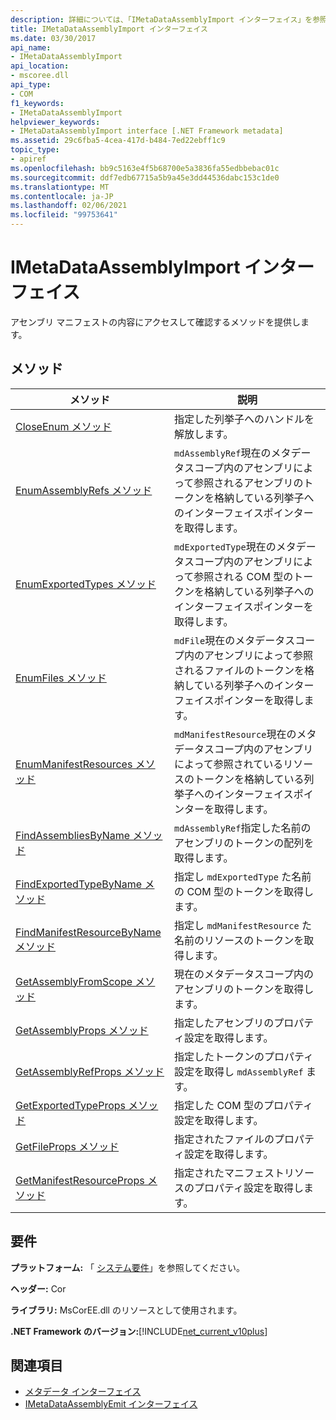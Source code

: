 ```yaml
---
description: 詳細については、「IMetaDataAssemblyImport インターフェイス」を参照してください。
title: IMetaDataAssemblyImport インターフェイス
ms.date: 03/30/2017
api_name:
- IMetaDataAssemblyImport
api_location:
- mscoree.dll
api_type:
- COM
f1_keywords:
- IMetaDataAssemblyImport
helpviewer_keywords:
- IMetaDataAssemblyImport interface [.NET Framework metadata]
ms.assetid: 29c6fba5-4cea-417d-b484-7ed22ebff1c9
topic_type:
- apiref
ms.openlocfilehash: bb9c5163e4f5b68700e5a3836fa55edbbebac01c
ms.sourcegitcommit: ddf7edb67715a5b9a45e3dd44536dabc153c1de0
ms.translationtype: MT
ms.contentlocale: ja-JP
ms.lasthandoff: 02/06/2021
ms.locfileid: "99753641"
---
```

# <a name="imetadataassemblyimport-interface"></a>IMetaDataAssemblyImport インターフェイス

アセンブリ マニフェストの内容にアクセスして確認するメソッドを提供します。  
  
## <a name="methods"></a>メソッド  
  
|メソッド|説明|  
|------------|-----------------|  
|[CloseEnum メソッド](imetadataassemblyimport-closeenum-method.md)|指定した列挙子へのハンドルを解放します。|  
|[EnumAssemblyRefs メソッド](imetadataassemblyimport-enumassemblyrefs-method.md)|`mdAssemblyRef`現在のメタデータスコープ内のアセンブリによって参照されるアセンブリのトークンを格納している列挙子へのインターフェイスポインターを取得します。|  
|[EnumExportedTypes メソッド](imetadataassemblyimport-enumexportedtypes-method.md)|`mdExportedType`現在のメタデータスコープ内のアセンブリによって参照される COM 型のトークンを格納している列挙子へのインターフェイスポインターを取得します。|  
|[EnumFiles メソッド](imetadataassemblyimport-enumfiles-method.md)|`mdFile`現在のメタデータスコープ内のアセンブリによって参照されるファイルのトークンを格納している列挙子へのインターフェイスポインターを取得します。|  
|[EnumManifestResources メソッド](imetadataassemblyimport-enummanifestresources-method.md)|`mdManifestResource`現在のメタデータスコープ内のアセンブリによって参照されているリソースのトークンを格納している列挙子へのインターフェイスポインターを取得します。|  
|[FindAssembliesByName メソッド](imetadataassemblyimport-findassembliesbyname-method.md)|`mdAssemblyRef`指定した名前のアセンブリのトークンの配列を取得します。|  
|[FindExportedTypeByName メソッド](imetadataassemblyimport-findexportedtypebyname-method.md)|指定し `mdExportedType` た名前の COM 型のトークンを取得します。|  
|[FindManifestResourceByName メソッド](imetadataassemblyimport-findmanifestresourcebyname-method.md)|指定し `mdManifestResource` た名前のリソースのトークンを取得します。|  
|[GetAssemblyFromScope メソッド](imetadataassemblyimport-getassemblyfromscope-method.md)|現在のメタデータスコープ内のアセンブリのトークンを取得します。|  
|[GetAssemblyProps メソッド](imetadataassemblyimport-getassemblyprops-method.md)|指定したアセンブリのプロパティ設定を取得します。|  
|[GetAssemblyRefProps メソッド](imetadataassemblyimport-getassemblyrefprops-method.md)|指定したトークンのプロパティ設定を取得し `mdAssemblyRef` ます。|  
|[GetExportedTypeProps メソッド](imetadataassemblyimport-getexportedtypeprops-method.md)|指定した COM 型のプロパティ設定を取得します。|  
|[GetFileProps メソッド](imetadataassemblyimport-getfileprops-method.md)|指定されたファイルのプロパティ設定を取得します。|  
|[GetManifestResourceProps メソッド](imetadataassemblyimport-getmanifestresourceprops-method.md)|指定されたマニフェストリソースのプロパティ設定を取得します。|  
  
## <a name="requirements"></a>要件  

 **プラットフォーム:** 「 [システム要件](../../get-started/system-requirements.md)」を参照してください。  
  
 **ヘッダー:** Cor  
  
 **ライブラリ:** MsCorEE.dll のリソースとして使用されます。  
  
 **.NET Framework のバージョン:**[!INCLUDE[net_current_v10plus](../../../../includes/net-current-v10plus-md.md)]  
  
## <a name="see-also"></a>関連項目

- [メタデータ インターフェイス](metadata-interfaces.md)
- [IMetaDataAssemblyEmit インターフェイス](imetadataassemblyemit-interface.md)

